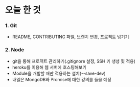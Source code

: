 # 오늘 한 것
### 1. Git
- README, CONTRIBUTING 파일, 브랜치 변경, 프로젝트 넘기기

### 2. Node
- git을 통해 프로젝트 관리하기(.gitignore 설정, SSH 키 생성 및 적용)
- heroku를 이용해 웹 서버에 호스팅해보기
- Module을 개발할 때만 적용하는 설치(--save-dev)
- 내일은 MongoDB와 Promise에 대한 강의를 들을 예정